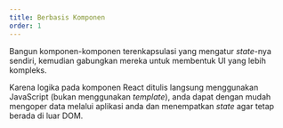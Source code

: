 ```yaml
---
title: Berbasis Komponen
order: 1
---
```


Bangun komponen-komponen terenkapsulasi yang mengatur *state*-nya sendiri, kemudian gabungkan mereka untuk membentuk UI yang lebih kompleks.

Karena logika pada komponen React ditulis langsung menggunakan JavaScript (bukan menggunakan *template*), anda dapat dengan mudah mengoper data melalui aplikasi anda dan menempatkan *state* agar tetap berada di luar DOM.